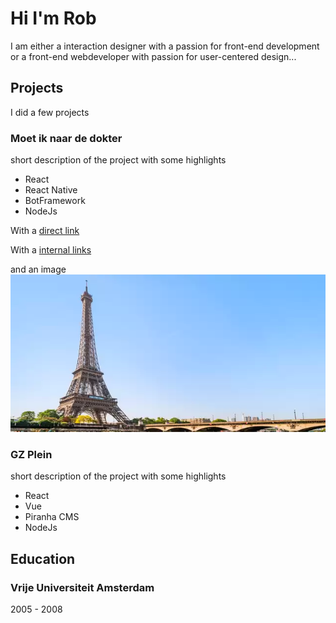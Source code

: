 
<a name="0_intromd"></a>

Hi I'm Rob
==============
I am either a interaction designer with a passion for front-end development or a front-end webdeveloper with passion for user-centered design...

## Projects


<a name="1_projects0_projectsmd"></a>

I did a few projects

<a name="1_projects1_minddmd"></a>

### Moet ik naar de dokter
short description of the project with some highlights
- React
- React Native
- BotFramework
- NodeJs

With a [direct link](https://www.nu.nl/economie/6138654/sector-voorziet-volgende-week-grote-stappen-op-weg-naar-meer-reizen.html)

With a [internal links](../2_education/vu.md)

and an image
![alt text](https://github.com/robkostermans/robkostermans.github.io/blob/main/docs/assets/paris.webp?raw=true)



<a name="1_projects2_gzpleinmd"></a>

### GZ Plein
short description of the project with some highlights
- React
- Vue
- Piranha CMS 
- NodeJs
## Education


<a name="2_education0_educationmd"></a>



<a name="2_education1_vumd"></a>

### Vrije Universiteit Amsterdam
2005 - 2008
